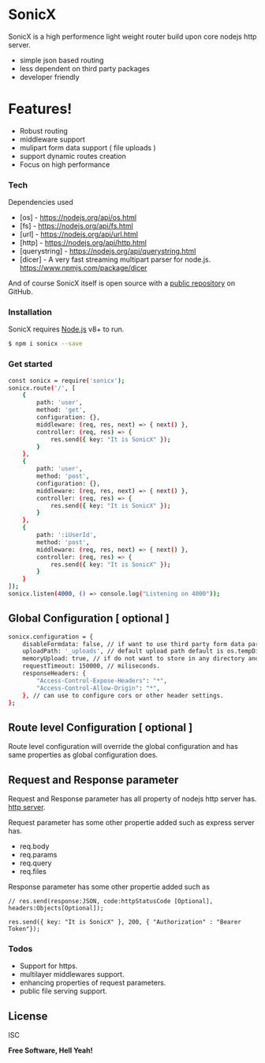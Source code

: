 # SonicX

SonicX is a high performence light weight router build upon core nodejs http server.
  - simple json based routing
  - less dependent on third party packages
  - developer friendly

# Features!
  - Robust routing
  - middleware support
  - mulipart form data support ( file uploads )
  - support dynamic routes creation
  - Focus on high performance

### Tech

Dependencies used

* [os] - https://nodejs.org/api/os.html
* [fs] - https://nodejs.org/api/fs.html
* [url] - https://nodejs.org/api/url.html
* [http] - https://nodejs.org/api/http.html
* [querystring] - https://nodejs.org/api/querystring.html
* [dicer] - A very fast streaming multipart parser for node.js. https://www.npmjs.com/package/dicer

And of course SonicX itself is open source with a [public repository](https://github.com/shiva-rockers/sonicx) on GitHub.

### Installation

SonicX requires [Node.js](https://nodejs.org/) v8+ to run.
```sh
$ npm i sonicx --save
```
### Get started

```sh
const sonicx = require('sonicx');
sonicx.route('/', [
    {
        path: 'user',
        method: 'get',
        configuration: {},
        middleware: (req, res, next) => { next() },
        controller: (req, res) => {
            res.send({ key: "It is SonicX" });
        }
    },
    {
        path: 'user',
        method: 'post',
        configuration: {},
        middleware: (req, res, next) => { next() },
        controller: (req, res) => {
            res.send({ key: "It is SonicX" });
        }
    },
    {
        path: ':iUserId',
        method: 'post',
        middleware: (req, res, next) => { next() },
        controller: (req, res) => {
            res.send({ key: "It is SonicX" });
        }
    }
]);
sonicx.listen(4000, () => console.log("Listening on 4000"));
```

## Global Configuration [ optional ]
```sh
sonicx.configuration = {
    disableFormdata: false, // if want to use third party form data parser default is true.
    uploadPath: '_uploads', // default upload path default is os.tempDir().
    memoryUpload: true, // if do not want to store in any directory and want to use as buffers.
    requestTimeout: 150000, // miliseconds.
    responseHeaders: {
        "Access-Control-Expose-Headers": "*",
        "Access-Control-Allow-Origin": "*",
    }, // can use to configure cors or other header settings.
};
```

## Route level Configuration [ optional ]
Route level configuration will override the global configuration and has same properties as global configuration does.

## Request and Response parameter
 Request and Response parameter has all property of nodejs http server has. [http server](https://nodejs.org/api/http.html#http_class_http_server).
 
 Request parameter has some other propertie added such as express server has.
 
 - req.body
 - req.params
 - req.query
 - req.files

 Response parameter has some other propertie added such as
 ```
// res.send(response:JSON, code:httpStatusCode [Optional], headers:Objects[Optional]);

res.send({ key: "It is SonicX" }, 200, { "Authorization" : "Bearer Token"});
```

### Todos

 - Support for https.
 - multilayer middlewares support.
 - enhancing properties of request parameters.
 - public file serving support.

License
----
ISC

**Free Software, Hell Yeah!**
